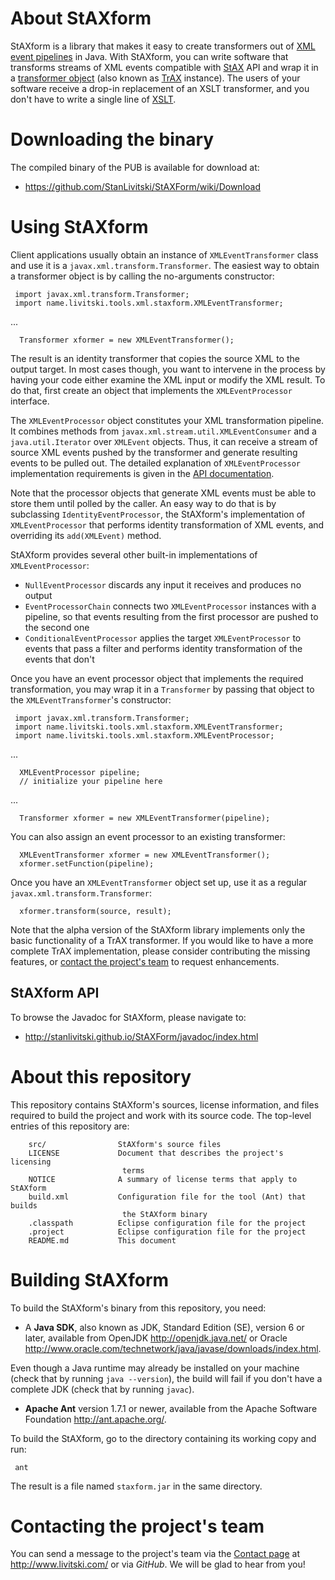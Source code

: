 <!--
 |    Copyright © 2013 Konstantin Livitski
 | 
 |    This file is part of StAXform. StAXform is
 |    licensed under the Apache License, Version 2.0 (the "License");
 |    you may not use this file except in compliance with the License.
 |    You may obtain a copy of the License at
 | 
 |      http://www.apache.org/licenses/LICENSE-2.0
 | 
 |    Unless required by applicable law or agreed to in writing, software
 |    distributed under the License is distributed on an "AS IS" BASIS,
 |    WITHOUT WARRANTIES OR CONDITIONS OF ANY KIND, either express or implied.
 |    See the License for the specific language governing permissions and
 |    limitations under the License.
 -->

<a name="sec-about"> </a>
About StAXform
==============
StAXform is a library that makes it easy to create transformers out of
[XML event pipelines][xpipe] in Java. With StAXform, you can write
software that transforms streams of XML events compatible with [StAX][] API and
wrap it in a [transformer object][TrAX] (also known as [TrAX][] instance). The
users of your software receive a drop-in replacement of an XSLT transformer,
and you don't have to write a single line of [XSLT][].

<a name="sec-download"> </a>
Downloading the binary
======================

The compiled binary of the PUB is available for download at:

 - <https://github.com/StanLivitski/StAXForm/wiki/Download>

<a name="sec-use"> </a>
Using StAXform
==============

Client applications usually obtain an instance of `XMLEventTransformer` class
and use it is a `javax.xml.transform.Transformer`. The easiest way to obtain a
transformer object is by calling the no-arguments constructor:

     import javax.xml.transform.Transformer;
     import name.livitski.tools.xml.staxform.XMLEventTransformer;

...

      Transformer xformer = new XMLEventTransformer();

The result is an identity transformer that copies the source XML to the output
target. In most cases though, you want to intervene in the process by having
your code either examine the XML input or modify the XML result. To do that,
first create an object that implements the `XMLEventProcessor` interface.

The `XMLEventProcessor` object constitutes your XML transformation pipeline.
It combines methods from `javax.xml.stream.util.XMLEventConsumer` and a
`java.util.Iterator` over `XMLEvent` objects. Thus, it can receive a stream of
source XML events pushed by the transformer and generate resulting events to be
pulled out. The detailed explanation of `XMLEventProcessor` implementation
requirements is given in the [API documentation](#sec-api).

Note that the processor objects that generate XML events must be able to store 
them until polled by the caller. An easy way to do that is by subclassing
`IdentityEventProcessor`, the StAXform's implementation of `XMLEventProcessor`
that performs identity transformation of XML events, and overriding its
`add(XMLEvent)` method.

<!-- TODO: IdentityEventProcessor subclassing example -->

StAXform provides several other built-in implementations of
`XMLEventProcessor`:

 - `NullEventProcessor` discards any input it receives and produces no
output  
 - `EventProcessorChain` connects two `XMLEventProcessor` instances with
a pipeline, so that events resulting from the first processor are pushed
to the second one
 - `ConditionalEventProcessor` applies the target `XMLEventProcessor`
to events that pass a filter and performs identity transformation of the
events that don't

Once you have an event processor object that implements the required
transformation, you may wrap it in a `Transformer` by passing that object
to the `XMLEventTransformer`'s constructor:

     import javax.xml.transform.Transformer;
     import name.livitski.tools.xml.staxform.XMLEventTransformer;
     import name.livitski.tools.xml.staxform.XMLEventProcessor;

...

      XMLEventProcessor pipeline;
      // initialize your pipeline here

...

      Transformer xformer = new XMLEventTransformer(pipeline);

You can also assign an event processor to an existing transformer:

      XMLEventTransformer xformer = new XMLEventTransformer();
      xformer.setFunction(pipeline);

Once you have an `XMLEventTransformer` object set up, use it as a
regular `javax.xml.transform.Transformer`:

      xformer.transform(source, result);

Note that the alpha version of the StAXform library implements only the basic
functionality of a TrAX transformer. If you would like to have a more complete
TrAX implementation, please consider contributing the missing features, or
[contact the project's team](#sec-contact) to request enhancements. 
 
<a name="sec-api"> </a>
StAXform API
------------

To browse the Javadoc for StAXform, please navigate to: 

 - <http://stanlivitski.github.io/StAXForm/javadoc/index.html>

<a name="sec-repo"> </a>
About this repository
=====================

This repository contains StAXform's sources, license information, and files
required to build the project and work with its source code. The top-level
entries of this repository are: 

        src/           		StAXform's source files
        LICENSE		        Document that describes the project's licensing
        					 terms
        NOTICE   	        A summary of license terms that apply to StAXform 
        build.xml      		Configuration file for the tool (Ant) that builds
                       		 the StAXform binary
        .classpath     		Eclipse configuration file for the project
        .project       		Eclipse configuration file for the project
        README.md			This document

<a name="sec-building"> </a>
Building StAXform
=================

To build the StAXform's binary from this repository, you need:

   - A **Java SDK**, also known as JDK, Standard Edition (SE), version 6 or
   later, available from OpenJDK <http://openjdk.java.net/> or Oracle
   <http://www.oracle.com/technetwork/java/javase/downloads/index.html>.

   Even though a Java runtime may already be installed on your machine
   (check that by running `java --version`), the build will fail if you
   don't have a complete JDK (check that by running `javac`).

   - **Apache Ant** version 1.7.1 or newer, available from the Apache Software
   Foundation <http://ant.apache.org/>.

To build the StAXform, go to the directory containing its working copy and run:

     ant

The result is a file named `staxform.jar` in the same directory. 

<a name="sec-contact"> </a>
Contacting the project's team
=============================

You can send a message to the project's team via the
[Contact page](http://www.livitski.com/contact) at <http://www.livitski.com/>
or via *GitHub*. We will be glad to hear from you!

   [xpipe]: https://en.wikipedia.org/wiki/XML_Pipelines
   [StAX]: http://jcp.org/en/jsr/detail?id=173
   [TrAX]: http://xml.apache.org/xalan-j/trax.html
   [XSLT]: https://en.wikipedia.org/wiki/XSL_Transformations
